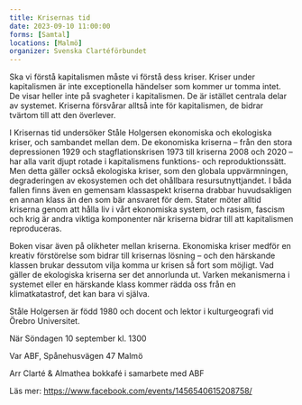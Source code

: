 ```yaml
---
title: Krisernas tid
date: 2023-09-10 11:00:00
forms: [Samtal]
locations: [Malmö]
organizer: Svenska Clartéförbundet
---
```

Ska vi förstå kapitalismen måste vi förstå dess kriser. Kriser under kapitalismen är inte exceptionella händelser som kommer ur tomma intet. De visar heller inte på svagheter i kapitalismen. De är istället centrala delar av systemet. Kriserna försvårar alltså inte för kapitalismen, de bidrar tvärtom till att den överlever.

I Krisernas tid undersöker Ståle Holgersen ekonomiska och ekologiska kriser, och sambandet mellan dem. De ekonomiska kriserna – från den stora depressionen 1929 och stagflationskrisen 1973 till kriserna 2008 och 2020 – har alla varit djupt rotade i kapitalismens funktions- och reproduktionssätt. Men detta gäller också ekologiska kriser, som den globala uppvärmningen, degraderingen av ekosystemen och det ohållbara resursutnyttjandet. I båda fallen finns även en gemensam klassaspekt kriserna drabbar huvudsakligen en annan klass än den som bär ansvaret för dem. Stater möter alltid kriserna genom att hålla liv i vårt ekonomiska system, och rasism, fascism och krig är andra viktiga komponenter när kriserna bidrar till att kapitalismen reproduceras.

Boken visar även på olikheter mellan kriserna. Ekonomiska kriser medför en kreativ förstörelse som bidrar till krisernas lösning – och den härskande klassen brukar dessutom vilja komma ur krisen så fort som möjligt. Vad gäller de ekologiska kriserna ser det annorlunda ut. Varken mekanismerna i systemet eller en härskande klass kommer rädda oss från en klimatkatastrof, det kan bara vi själva.

Ståle Holgersen är född 1980 och docent och lektor i kulturgeografi vid Örebro Universitet.

När Söndagen 10 september kl. 1300

Var ABF, Spånehusvägen 47 Malmö

Arr Clarté & Almathea bokkafé i samarbete med ABF

Läs mer: https://www.facebook.com/events/1456540615208758/
